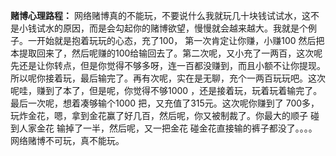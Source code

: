 **赌博心理路程：**
    网络赌博真的不能玩，不要说什么我就玩几十块钱试试水，这不是小钱试水的原因，而是会勾起你的赌博欲望，慢慢就会越来越大。我就是个例子。一开始就是抱着玩玩的心态，充了100， 第一次肯定让你赚，小赚100 然后把本提取回来了，然后呢赚的100给输回去了。第二次呢，又小充了一两百，这次呢先还是让你转点，但是你觉得不够多呀，连一百都没赚到，而且小额不让你提现。所以呢你接着玩，最后输完了。再有次呢，实在是无聊，充个一两百玩玩吧。这次呢哇，赚到了本了，但是呢，你觉得不够1000 ，还是接着玩，玩着玩着输完了。最后一次呢，想着凑够输个1000 把，又充值了315元。这次呢你赚到了 700多，玩炸金花，嗯，拿到金花赢了好几百，然后呢，你又被制裁了。你最大的顺子 碰到人家金花 输掉了一半，然后呢，又一把金花 碰金花直接输的裤子都没了。。。。网络赌博不可玩，真不能玩。